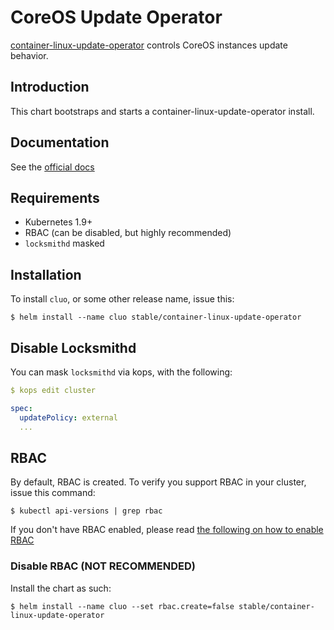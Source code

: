 # CoreOS Update Operator

[container-linux-update-operator](https://github.com/coreos/container-linux-update-operator) controls CoreOS instances update behavior.


## Introduction

This chart bootstraps and starts a container-linux-update-operator install.

## Documentation

See the [official docs](https://github.com/coreos/container-linux-update-operator)

## Requirements

* Kubernetes 1.9+
* RBAC (can be disabled, but highly recommended)
* `locksmithd` masked

## Installation

To install `cluo`, or some other release name, issue this:

```
$ helm install --name cluo stable/container-linux-update-operator
```

## Disable Locksmithd

You can mask `locksmithd` via kops, with the following:

```yaml
$ kops edit cluster

spec:
  updatePolicy: external
  ...
```

## RBAC

By default, RBAC is created. To verify you support RBAC in your cluster, issue this command:

```
$ kubectl api-versions | grep rbac
```

If you don't have RBAC enabled, please read [the following on how to enable RBAC](https://kubernetes.io/docs/admin/authorization/rbac/)

### Disable RBAC (NOT RECOMMENDED)

Install the chart as such:

```
$ helm install --name cluo --set rbac.create=false stable/container-linux-update-operator
```
